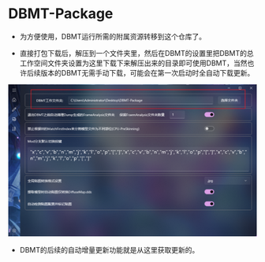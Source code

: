 # DBMT-Package

- 为方便使用，DBMT运行所需的附属资源转移到这个仓库了。

- 直接打包下载后，解压到一个文件夹里，然后在DBMT的设置里把DBMT的总工作空间文件夹设置为这里下载下来解压出来的目录即可使用DBMT，当然也许后续版本的DBMT无需手动下载，可能会在第一次启动时全自动下载更新。

![alt text](image.png)

- DBMT的后续的自动增量更新功能就是从这里获取更新的。

